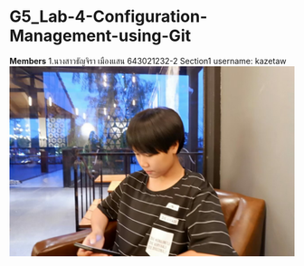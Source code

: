 # G5_Lab-4-Configuration-Management-using-Git
**Members**
1.นางสาวธัญจิรา เมืองแสน 643021232-2 Section1 username: kazetaw
![ta](media/ta.jpg)

